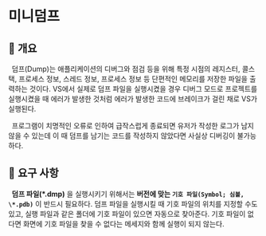 # 미니덤프
## 📢 개요
 덤프(Dump)는 애플리케이션의 디버그와 점검 등을 위해 특정 시점의 레지스터, 콜스택, 프로세스 정보, 스레드 정보, 프로세스 정보 등 단편적인 메모리를 저장한 파일을 출력하는 것이다. VS에서 실제로 덤프 파일을 실행시켰을 경우 디버그 모드로 프로젝트를 실행시켰을 때 에러가 발생한 것처럼 에러가 발생한 코드에 브레이크가 걸린 채로 VS가 실행된다. 
 
 프로그램이 치명적인 오류로 인하여 급작스럽게 종료되면 유저가 작성한 로그가 남지 않을 수 있는데 이 때 덤프를 남기는 코드를 작성하지 않았다면 사실상 디버깅이 불가능하다.


## 📢 요구 사항
 **덤프 파일(\*.dmp)** 을 실행시키기 위해서는 **버전에 맞는 `기호 파일(Symbol; 심볼, \*.pdb)`** 이 반드시 필요하다. 덤프 파일을 실행시킬 때 기호 파일의 위치를 지정할 수도 있고, 실행 파일과 같은 폴더에 기호 파일이 있으면 자동으로 찾아준다. 기호 파일이 없다면 화면에 기호 파일을 찾을 수 없다는 메세지와 함께 실행이 되지 않는다.
